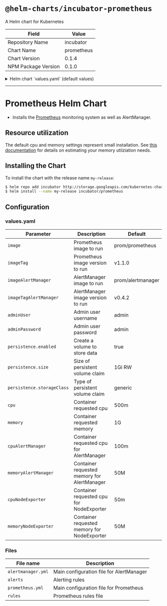 # `@helm-charts/incubator-prometheus`

A Helm chart for Kubernetes

| Field               | Value      |
| ------------------- | ---------- |
| Repository Name     | incubator  |
| Chart Name          | prometheus |
| Chart Version       | 0.1.4      |
| NPM Package Version | 0.1.0      |

<details>

<summary>Helm chart `values.yaml` (default values)</summary>

```yaml
image: prom/prometheus
imageTag: v1.1.0
imageAlertManager: prom/alertmanager
imageTagAlertManager: v0.4.2

# Persist data to a persitent volume
persistence:
  enabled: true
  storageClass: generic
  size: 8Gi
```

</details>

---

# Prometheus Helm Chart

- Installs the [Prometheus](https://prometheus.io/docs/introduction/overview/) monitoring system as well as AlertManager.

## Resource utilization

The default cpu and memory settings represent small installation. See [this documentation](https://prometheus.io/docs/operating/storage/#memory-usage) for details on estimating your memory utilziation needs.

## Installing the Chart

To install the chart with the release name `my-release`:

```bash
$ helm repo add incubator http://storage.googleapis.com/kubernetes-charts-incubator
$ helm install --name my-release incubator/prometheus
```

## Configuration

### values.yaml

| Parameter                  | Description                                 | Default           |
| -------------------------- | ------------------------------------------- | ----------------- |
| `image`                    | Prometheus image to run                     | prom/prometheus   |
| `imageTag`                 | Prometheus image version to run             | v1.1.0            |
| `imageAlertManager`        | AlertManager image to run                   | prom/alertmanager |
| `imageTagAlertManager`     | AlertManager image version to run           | v0.4.2            |
| `adminUser`                | Admin user username                         | admin             |
| `adminPassword`            | Admin user password                         | admin             |
| `persistence.enabled`      | Create a volume to store data               | true              |
| `persistence.size`         | Size of persistent volume claim             | 1Gi RW            |
| `persistence.storageClass` | Type of persistent volume claim             | generic           |
| `cpu`                      | Container requested cpu                     | 500m              |
| `memory`                   | Container requested memory                  | 1G                |
| `cpuAlertManager`          | Container requested cpu for AlertManager    | 100m              |
| `memoryAlertManager`       | Container requested memory for AlertManager | 50M               |
| `cpuNodeExporter`          | Container requested cpu for NodeExporter    | 50m               |
| `memoryNodeExporter`       | Container requested memory for NodeExporter | 50M               |

### Files

| File name          | Description                              |
| ------------------ | ---------------------------------------- |
| `alertmanager.yml` | Main configuration file for AlertManager |
| `alerts`           | Alerting rules                           |
| `prometheus.yml`   | Main configuration file for Prometheus   |
| `rules`            | Prometheus rules file                    |
